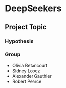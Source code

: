 # DeepSeekers

## Project Topic

### Hypothesis

### Group
- Olivia Betancourt
- Sidney Lopez
- Alexander Gauthier
- Robert Pearce
